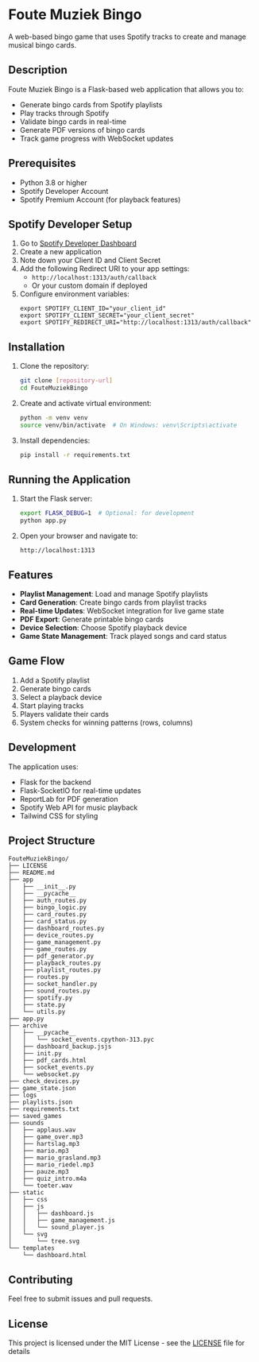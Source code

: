 # Foute Muziek Bingo

A web-based bingo game that uses Spotify tracks to create and manage musical bingo cards.

## Description
Foute Muziek Bingo is a Flask-based web application that allows you to:
- Generate bingo cards from Spotify playlists
- Play tracks through Spotify
- Validate bingo cards in real-time
- Generate PDF versions of bingo cards
- Track game progress with WebSocket updates

## Prerequisites
- Python 3.8 or higher
- Spotify Developer Account
- Spotify Premium Account (for playback features)

## Spotify Developer Setup
1. Go to [Spotify Developer Dashboard](https://developer.spotify.com/dashboard)
2. Create a new application
3. Note down your Client ID and Client Secret
4. Add the following Redirect URI to your app settings:
   - `http://localhost:1313/auth/callback`
   - Or your custom domain if deployed
5. Configure environment variables:
   ```
   export SPOTIFY_CLIENT_ID="your_client_id"
   export SPOTIFY_CLIENT_SECRET="your_client_secret"
   export SPOTIFY_REDIRECT_URI="http://localhost:1313/auth/callback"
   ```

## Installation
1. Clone the repository:
   ```bash
   git clone [repository-url]
   cd FouteMuziekBingo
   ```

2. Create and activate virtual environment:
   ```bash
   python -m venv venv
   source venv/bin/activate  # On Windows: venv\Scripts\activate
   ```

3. Install dependencies:
   ```bash
   pip install -r requirements.txt
   ```

## Running the Application
1. Start the Flask server:
   ```bash
   export FLASK_DEBUG=1  # Optional: for development
   python app.py
   ```

2. Open your browser and navigate to:
   ```
   http://localhost:1313
   ```

## Features
- **Playlist Management**: Load and manage Spotify playlists
- **Card Generation**: Create bingo cards from playlist tracks
- **Real-time Updates**: WebSocket integration for live game state
- **PDF Export**: Generate printable bingo cards
- **Device Selection**: Choose Spotify playback device
- **Game State Management**: Track played songs and card status

## Game Flow
1. Add a Spotify playlist
2. Generate bingo cards
3. Select a playback device
4. Start playing tracks
5. Players validate their cards
6. System checks for winning patterns (rows, columns)

## Development
The application uses:
- Flask for the backend
- Flask-SocketIO for real-time updates
- ReportLab for PDF generation
- Spotify Web API for music playback
- Tailwind CSS for styling

## Project Structure
```
FouteMuziekBingo/
├── LICENSE
├── README.md
├── app
│   ├── __init__.py
│   ├── __pycache__
│   ├── auth_routes.py
│   ├── bingo_logic.py
│   ├── card_routes.py
│   ├── card_status.py
│   ├── dashboard_routes.py
│   ├── device_routes.py
│   ├── game_management.py
│   ├── game_routes.py
│   ├── pdf_generator.py
│   ├── playback_routes.py
│   ├── playlist_routes.py
│   ├── routes.py
│   ├── socket_handler.py
│   ├── sound_routes.py
│   ├── spotify.py
│   ├── state.py
│   └── utils.py
├── app.py
├── archive
│   ├── __pycache__
│   │   └── socket_events.cpython-313.pyc
│   ├── dashboard_backup.jsjs
│   ├── init.py
│   ├── pdf_cards.html
│   ├── socket_events.py
│   └── websocket.py
├── check_devices.py
├── game_state.json
├── logs
├── playlists.json
├── requirements.txt
├── saved_games
├── sounds
│   ├── applaus.wav
│   ├── game_over.mp3
│   ├── hartslag.mp3
│   ├── mario.mp3
│   ├── mario_grasland.mp3
│   ├── mario_riedel.mp3
│   ├── pauze.mp3
│   ├── quiz_intro.m4a
│   └── toeter.wav
├── static
│   ├── css
│   ├── js
│   │   ├── dashboard.js
│   │   ├── game_management.js
│   │   └── sound_player.js
│   └── svg
│       └── tree.svg
└── templates
    └── dashboard.html
```

## Contributing
Feel free to submit issues and pull requests.

## License
This project is licensed under the MIT License - see the [LICENSE](LICENSE) file for details
```
